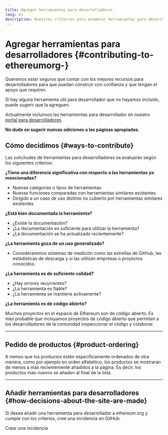 ```yaml
---
title: Agregar herramientas para desarrolladores
lang: es
description: Nuestros criterios para enumerar herramientas para desarrolladores en ethereum.org
---
```


# Agregar herramientas para desarrolladores {#contributing-to-ethereumorg-}

Queremos estar seguros que contar con los mejores recursos para desarrolladores para que puedan construir con confianza y que tengan el apoyo que requiren.

Si hay alguna herramienta útil para desarrollador que no hayamos incluido, puede sugerir que la agreguen.

Actualmente incluimos las herramientas para desarrollador en nuestro [portal para desarrolladores](/developers/).

**No dude en sugerir nuevas adiciones a las páginas apropiadas.**

## Cómo decidimos {#ways-to-contribute}

Las solicitudes de herramientas para desarrolladores se evaluarán según los siguientes criterios:

**¿Tiene una diferencia significativa con respecto a las herramientas ya mencionadas?**

- Nuevas categorías o tipos de herramientas
- Nuevas funciones comparadas con herramientas similares existentes
- Dirigido a un caso de uso distinto no cubierto por herramientas similares existentes

**¿Está bien documentada la herramienta?**

- ¿Existe la documentación?
- ¿La documentación es suficiente para utilizar la herramienta?
- ¿La documentación se ha actualizado recientemente?

**¿La herramienta goza de un uso generalizado?**

- Consideraremos sistemas de medición como las estrellas de GitHub, las estadísticas de descarga y si las utilizan empresas o proyectos conocidos.

**¿La herramienta es de suficiente calidad?**

- ¿Hay errores recurrentes?
- ¿La herramienta es fiable?
- ¿La herramienta se mantiene activamente?

**¿La herramienta es de código abierto?**

Muchos proyectos en el espacio de Ethereum son de código abierto. Es más probable que incluyamos proyectos de código abierto que permitan a los desarrolladores de la comunidad inspeccionar el código y colaborar.

---

## Pedido de productos {#product-ordering}

A menos que los productos estén específicamente ordenados de otra manera, como por ejemplo en orden alfabético, los productos se mostrarán de menos a más recientemente añadidos a la página. Es decir, los productos más nuevos se añaden al final de la lista.

---

## Añadir herramientas para desarrolladores {#how-decisions-about-the-site-are-made}

Si desea añadir una herramienta para desarrollador a ethereum.org y cumple con los criterios, cree una incidencia en GitHub.

<ButtonLink to="https://github.com/ethereum/ethereum-org-website/issues/new?assignees=&labels=Type%3A+Feature&template=suggest_dev_tool.md&title=">
  Crear una incidencia
</ButtonLink>
